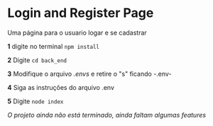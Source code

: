 # Login and Register Page
 Uma página para o usuario logar e se cadastrar

**1** digite no terminal ``npm install``

**2** Digite ``cd back_end``

**3** Modifique o arquivo _.envs_ e retire o "s" ficando -.env-

**4** Siga as instruções do arquivo .env

**5** Digite ``node index``

*_O projeto ainda não está terminado, ainda faltam algumas features_*




